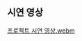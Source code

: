 ## 시연 영상
[프로젝트 시연 영상.webm](https://github.com/user-attachments/assets/e209c13a-2c56-45d2-ae55-dd0f2ad32085)
